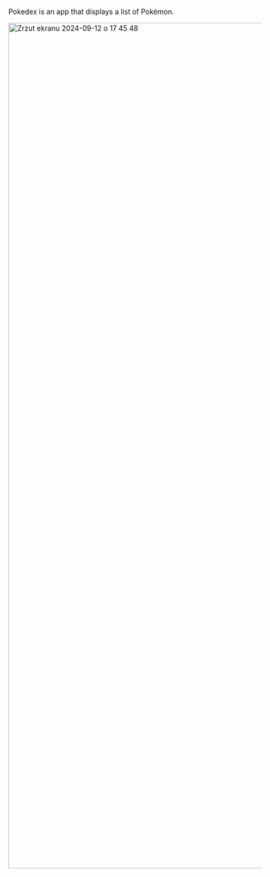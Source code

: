 Pokedex is an app that displays a list of Pokémon.

<img width="1680" alt="Zrzut ekranu 2024-09-12 o 17 45 48" src="https://github.com/user-attachments/assets/91c5b229-e8ff-423e-8e54-84dfd83b4de6">
